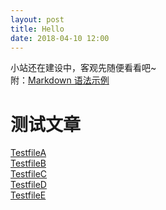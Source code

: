 ```yaml
---
layout: post
title: Hello
date: 2018-04-10 12:00
---
```


小站还在建设中，客观先随便看看吧~  
附：[Markdown 语法示例](posts/markdown)  

# 测试文章  
[TestfileA](posts/testfilea)  
[TestfileB](posts/testfileb)  
[TestfileC](posts/testfilec)  
[TestfileD](posts/testfiled)  
[TestfileE](posts/testfilee)  